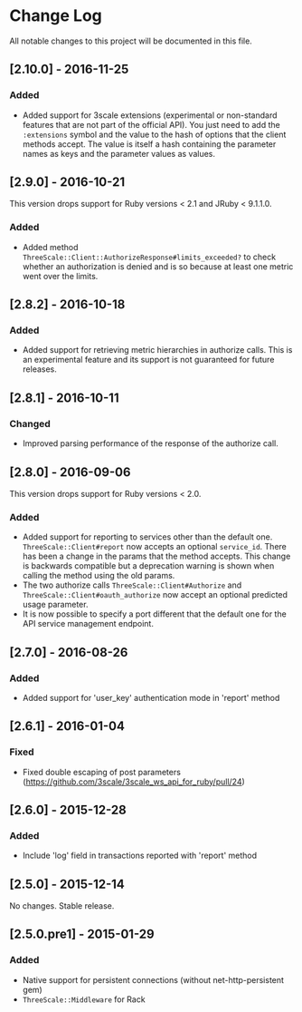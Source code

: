 # Change Log
All notable changes to this project will be documented in this file.

## [2.10.0] - 2016-11-25
### Added
- Added support for 3scale extensions (experimental or non-standard
  features that are not part of the official API). You just need to
  add the `:extensions` symbol and the value to the hash of options that
  the client methods accept. The value is itself a hash containing the
  parameter names as keys and the parameter values as values.

## [2.9.0] - 2016-10-21
This version drops support for Ruby versions < 2.1 and JRuby < 9.1.1.0.

### Added
- Added method `ThreeScale::Client::AuthorizeResponse#limits_exceeded?`
  to check whether an authorization is denied and is so because at least
  one metric went over the limits.

## [2.8.2] - 2016-10-18
### Added
- Added support for retrieving metric hierarchies in authorize calls.
  This is an experimental feature and its support is not guaranteed for
  future releases.

## [2.8.1] - 2016-10-11
### Changed
- Improved parsing performance of the response of the authorize call.

## [2.8.0] - 2016-09-06
This version drops support for Ruby versions < 2.0.

### Added
- Added support for reporting to services other than the default one.
  `ThreeScale::Client#report` now accepts an optional `service_id`.
  There has been a change in the params that the method accepts. This
  change is backwards compatible but a deprecation warning is shown
  when calling the method using the old params.
- The two authorize calls `ThreeScale::Client#Authorize` and
  `ThreeScale::Client#oauth_authorize` now accept an optional predicted
  usage parameter.
- It is now possible to specify a port different that the default
  one for the API service management endpoint.

## [2.7.0] - 2016-08-26
### Added
- Added support for 'user_key' authentication mode in 'report' method

## [2.6.1] - 2016-01-04
### Fixed
- Fixed double escaping of post parameters (https://github.com/3scale/3scale_ws_api_for_ruby/pull/24)

## [2.6.0] - 2015-12-28

### Added
- Include 'log' field in transactions reported with 'report' method

## [2.5.0] - 2015-12-14
No changes. Stable release.

## [2.5.0.pre1] - 2015-01-29
### Added
- Native support for persistent connections (without net-http-persistent gem)
- `ThreeScale::Middleware` for Rack
